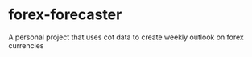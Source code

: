 # forex-forecaster
A personal project that uses cot data to create weekly outlook on forex currencies
